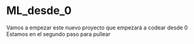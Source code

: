 # ML_desde_0

Vamos a empezar este nuevo proyecto que empezará a codear desde 0
Estamos en el segundo paso para pullear

